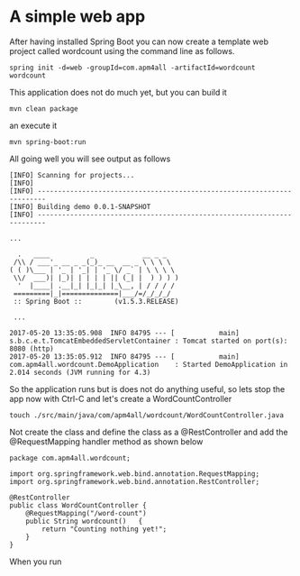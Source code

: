 # A simple web app

After having installed Spring Boot you can now create a template web project called wordcount using the command line as follows.

```
spring init -d=web -groupId=com.apm4all -artifactId=wordcount wordcount
```

This application does not do much yet, but you can build it

```
mvn clean package
```

an execute it

```
mvn spring-boot:run
```

All going well you will see output as follows

    [INFO] Scanning for projects...
    [INFO]
    [INFO] ------------------------------------------------------------------------
    [INFO] Building demo 0.0.1-SNAPSHOT
    [INFO] ------------------------------------------------------------------------

    ...

      .   ____          _            __ _ _
     /\\ / ___'_ __ _ _(_)_ __  __ _ \ \ \ \
    ( ( )\___ | '_ | '_| | '_ \/ _` | \ \ \ \
     \\/  ___)| |_)| | | | | || (_| |  ) ) ) )
      '  |____| .__|_| |_|_| |_\__, | / / / /
     =========|_|==============|___/=/_/_/_/
     :: Spring Boot ::        (v1.5.3.RELEASE)

     ...

    2017-05-20 13:35:05.908  INFO 84795 --- [           main] s.b.c.e.t.TomcatEmbeddedServletContainer : Tomcat started on port(s): 8080 (http)
    2017-05-20 13:35:05.912  INFO 84795 --- [           main] com.apm4all.wordcount.DemoApplication    : Started DemoApplication in 2.014 seconds (JVM running for 4.3)

So the application runs but is does not do anything useful, so lets stop the app now with Ctrl-C and let's create a WordCountController

```
touch ./src/main/java/com/apm4all/wordcount/WordCountController.java
```

Not create the class and define the class as a @RestController and add the @RequestMapping handler method as shown below

```
package com.apm4all.wordcount;

import org.springframework.web.bind.annotation.RequestMapping;
import org.springframework.web.bind.annotation.RestController;

@RestController
public class WordCountController {
    @RequestMapping("/word-count")
    public String wordcount()   {
        return "Counting nothing yet!";
    }
}
```

When you run 

